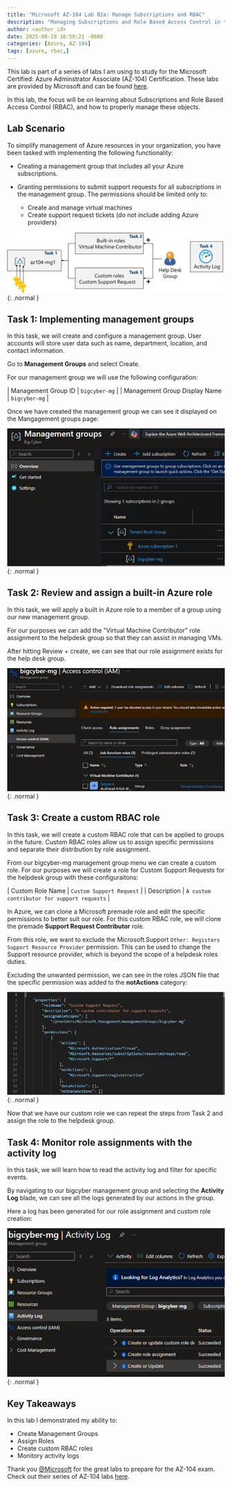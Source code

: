 ```yaml
---
title: "Microsoft AZ-104 Lab 02a: Manage Subscriptions and RBAC"
description: "Managing Subscriptions and Role Based Access Control in the Azure Portal"
author: <author_id>
date: 2025-08-28 16:59:21 -0600
categories: [Azure, AZ-104]
tags: [azure, rbac,]
---
```


This lab is part of a series of labs I am using to study for the Microsoft Certified: Azure Adminstrator Associate (AZ-104) Certification. These labs are provided by Microsoft and can be found [here](https://github.com/MicrosoftLearning/AZ-104-MicrosoftAzureAdministrator/tree/master/Instructions/Labs).  

In this lab, the focus will be on learning about Subscriptions and Role Based Access Control (RBAC), and how to properly manage these objects.

## Lab Scenario

To simplify management of Azure resources in your organization, you have been tasked with implementing the following functionality:

- Creating a management group that includes all your Azure subscriptions.

- Granting permissions to submit support requests for all subscriptions in the management group. The permissions should be limited only to:  
   - Create and manage virtual machines
   - Create support request tickets (do not include adding Azure providers)


![Screenshot](/assets/img/content/az-104/lab02a/az104-lab02a-architecture.png){: .normal }

## Task 1: Implementing management groups

In this task, we will create and configure a management group. User accounts will store user data such as name, department, location, and contact information.

Go to **Management Groups** and select Create.

For our management group we will use the following configuration:

| Management Group ID | `bigcyber-mg` |
| Management Group Display Name | `bigcyber-mg` |

Once we have created the management group we can see it displayed on the Mangagement groups page:

![Screenshot](/assets/img/content/az-104/lab02a/az104-lab02a-mg-create.png){: .normal }

## Task 2: Review and assign a built-in Azure role

In this task, we will apply a built in Azure role to a member of a group using our new management group.  

For our purposes we can add the "Virtual Machine Contributor" role assignment to the helpdesk group so that they can assist in managing VMs.  

After hitting Review + create, we can see that our role assignment exists for the help desk group.  

![Screenshot](/assets/img/content/az-104/lab02a/az104-lab02a-role-assignment.png){: .normal }

## Task 3: Create a custom RBAC role

In this task, we will create a custom RBAC role that can be applied to groups in the future. Custom RBAC roles allow us to assign specific permissions and separate their distribution by role assignment.  

From our bigcyber-mg management group menu we can create a custom role. For our purposes we will create a role for Custom Support Requests for the helpdesk group with these configuraitons:  

| Custom Role Name | `Custom Support Request` |
| Description | `A custom contributor for support requests` |

In Azure, we can clone a Microsoft premade role and edit the specific permissions to better suit our role. For this custom RBAC role, we will clone the premade **Support Request Contributor** role.

From this role, we want to exclude the Microsoft.Support `Other: Registers Support Resource Provider` permission. This can be used to change the Support resource provider, which is beyond the scope of a helpdesk roles duties.

Excluding the unwanted permission, we can see in the roles JSON file that the specific permission was added to the **notActions** category:

![Screenshot](/assets/img/content/az-104/lab02a/az104-lab02a-rbac-json.png){: .normal }

Now that we have our custom role we can repeat the steps from Task 2 and assign the role to the helpdesk group.

## Task 4: Monitor role assignments with the activity log

In this task, we will learn how to read the activity log and filter for specific events.

By navigating to our bigcyber management group and selecting the **Activity Log** blade, we can see all the logs generated by our actions in the group.

Here a log has been generated for our role assignment and custom role creation:

![Screenshot](/assets/img/content/az-104/lab02a/az104-lab02a-activity-log.png){: .normal }

## Key Takeaways

In this lab I demonstrated my ability to:
- Create Management Groups
- Assign Roles
- Create custom RBAC roles
- Monitory activity logs

Thank you [@Microsoft](https://x.com/microsoft) for the great labs to prepare for the AZ-104 exam. Check out their series of AZ-104 labs [here](https://github.com/MicrosoftLearning/AZ-104-MicrosoftAzureAdministrator/tree/master/Instructions/Labs).
